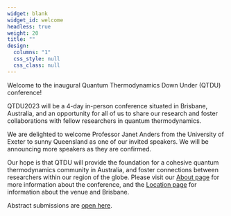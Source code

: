 ```yaml
---
widget: blank
widget_id: welcome
headless: true
weight: 20
title: ""
design:
  columns: "1"
  css_style: null
  css_class: null
---
```

Welcome to the inaugural Quantum Thermodynamics Down Under (QTDU) conference!

QTDU2023 will be a 4-day in-person conference situated in Brisbane, Australia, and an opportunity for all of us to share our research and foster collaborations with fellow researchers in quantum thermodynamics.

We are delighted to welcome Professor Janet Anders from the University of Exeter to sunny Queensland as one of our invited speakers. We will be announcing more speakers as they are confirmed.

Our hope is that QTDU will provide the foundation for a cohesive quantum thermodynamics community in Australia, and foster connections between researchers within our region of the globe. Please visit our [About page]({{<"about">}}) for more information about the conference, and the [Location page]({{"location-directions"}}) for information about the venue and Brisbane.

Abstract submissions are [open here]({{<"abstract-guidelines">}}).
